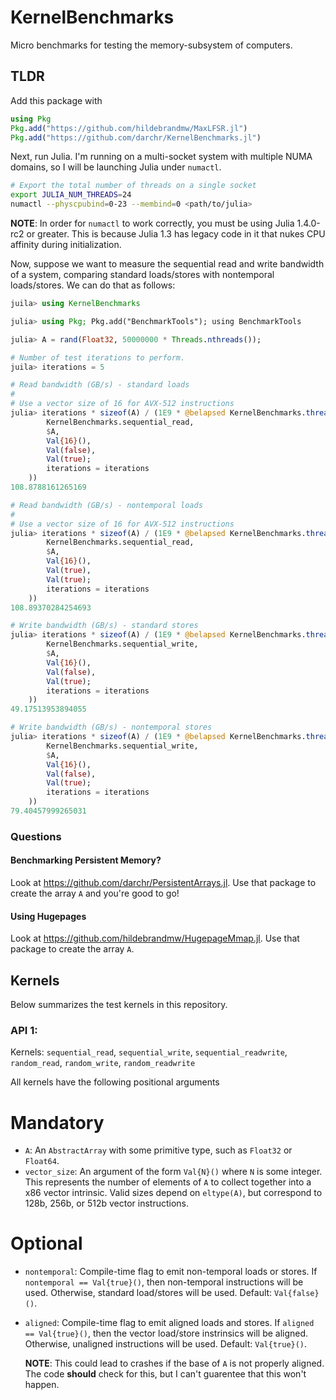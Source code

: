 # KernelBenchmarks

Micro benchmarks for testing the memory-subsystem of computers.

## TLDR

Add this package with
```julia
using Pkg
Pkg.add("https://github.com/hildebrandmw/MaxLFSR.jl")
Pkg.add("https://github.com/darchr/KernelBenchmarks.jl")
```

Next, run Julia.
I'm running on a multi-socket system with multiple NUMA domains, so I will be launching Julia under `numactl`.

```sh
# Export the total number of threads on a single socket
export JULIA_NUM_THREADS=24
numactl --physcpubind=0-23 --membind=0 <path/to/julia>
```
**NOTE**: In order for `numactl` to work correctly, you must be using Julia 1.4.0-rc2 or greater.
This is because Julia 1.3 has legacy code in it that nukes CPU affinity during initialization.

Now, suppose we want to measure the sequential read and write bandwidth of a system, comparing standard loads/stores with nontemporal loads/stores.
We can do that as follows:
```julia
juila> using KernelBenchmarks

julia> using Pkg; Pkg.add("BenchmarkTools"); using BenchmarkTools

julia> A = rand(Float32, 50000000 * Threads.nthreads());

# Number of test iterations to perform.
juila> iterations = 5

# Read bandwidth (GB/s) - standard loads
#
# Use a vector size of 16 for AVX-512 instructions
julia> iterations * sizeof(A) / (1E9 * @belapsed KernelBenchmarks.threaded(
        KernelBenchmarks.sequential_read,
        $A,
        Val{16}(),
        Val(false),
        Val(true);
        iterations = iterations
    ))
108.8788161265169

# Read bandwidth (GB/s) - nontemporal loads
#
# Use a vector size of 16 for AVX-512 instructions
julia> iterations * sizeof(A) / (1E9 * @belapsed KernelBenchmarks.threaded(
        KernelBenchmarks.sequential_read,
        $A,
        Val{16}(),
        Val(true),
        Val(true);
        iterations = iterations
    ))
108.89370284254693

# Write bandwidth (GB/s) - standard stores
julia> iterations * sizeof(A) / (1E9 * @belapsed KernelBenchmarks.threaded(
        KernelBenchmarks.sequential_write,
        $A,
        Val{16}(),
        Val(false),
        Val(true);
        iterations = iterations
    ))
49.17513953894055

# Write bandwidth (GB/s) - nontemporal stores
julia> iterations * sizeof(A) / (1E9 * @belapsed KernelBenchmarks.threaded(
        KernelBenchmarks.sequential_write,
        $A,
        Val{16}(),
        Val(false),
        Val(true);
        iterations = iterations
    ))
79.40457999265031
```

### Questions

#### Benchmarking Persistent Memory?

Look at <https://github.com/darchr/PersistentArrays.jl>.
Use that package to create the array `A` and you're good to go!

#### Using Hugepages

Look at <https://github.com/hildebrandmw/HugepageMmap.jl>.
Use that package to create the array `A`.

## Kernels

Below summarizes the test kernels in this repository.

### API 1:
Kernels: `sequential_read`, `sequential_write`, `sequential_readwrite`, `random_read`, `random_write`, `random_readwrite`

All kernels have the following positional arguments

Mandatory
=========

- `A`: An `AbstractArray` with some primitive type, such as `Float32` or `Float64`.
- `vector_size`: An argument of the form `Val{N}()` where `N` is some integer.
    This represents the number of elements of `A` to collect together into a x86 vector intrinsic.
    Valid sizes depend on `eltype(A)`, but correspond to 128b, 256b, or 512b vector instructions.

Optional
========

- `nontemporal`: Compile-time flag to emit non-temporal loads or stores.
    If `nontemporal == Val{true}()`, then non-temporal instructions will be used.
    Otherwise, standard load/stores will be used.
    Default: `Val{false}()`.

- `aligned`: Compile-time flag to emit aligned loads and stores.
    If `aligned == Val{true}()`, then the vector load/store instrinsics will be aligned.
    Otherwise, unaligned instructions will be used.
    Default: `Val{true}()`.

    **NOTE**: This could lead to crashes if the base of `A` is not properly aligned.
    The code **should** check for this, but I can't guarentee that this won't happen.

